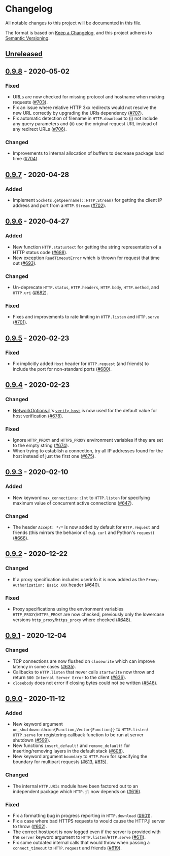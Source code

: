 # Changelog
All notable changes to this project will be documented in this file.

The format is based on [Keep a Changelog](https://keepachangelog.com/en/1.0.0/),
and this project adheres to [Semantic Versioning](https://semver.org/spec/v2.0.0.html).

## [Unreleased]

## [0.9.8] - 2020-05-02
### Fixed
- URLs are now checked for missing protocol and hostname when making requests ([#703]).
- Fix an issue where relative HTTP 3xx redirects would not resolve the new URL correctly
  by upgrading the URIs dependency ([#707]).
- Fix automatic detection of filename in `HTTP.download` to (i) not include any query
  parameters and (ii) use the original request URL instead of any redirect URLs ([#706]).
### Changed
- Improvements to internal allocation of buffers to decrease package load time ([#704]).

## [0.9.7] - 2020-04-28
### Added
- Implement `Sockets.getpeername(::HTTP.Stream)` for getting the client IP address and port from a `HTTP.Stream` ([#702]).

## [0.9.6] - 2020-04-27
### Added
- New function `HTTP.statustext` for getting the string representation of a HTTP status code ([#688]).
- New exception `ReadTimeoutError` which is thrown for request that time out ([#693]).
### Changed
- Un-deprecate `HTTP.status`, `HTTP.headers`, `HTTP.body`, `HTTP.method`, and `HTTP.uri` ([#682]).
### Fixed
- Fixes and improvements to rate limiting in `HTTP.listen` and `HTTP.serve` ([#701]).

## [0.9.5] - 2020-02-23
### Fixed
- Fix implicitly added `Host` header for `HTTP.request` (and friends) to include the port
  for non-standard ports ([#680]).

## [0.9.4] - 2020-02-23
### Changed
- [NetworkOptions.jl](https://github.com/JuliaLang/NetworkOptions.jl)'s
  [`verify_host`](https://github.com/JuliaLang/NetworkOptions.jl#verify_host) is now used
  for the default value for host verification ([#678]).
### Fixed
- Ignore `HTTP_PROXY` and `HTTPS_PROXY` environment variables if they are set to the empty
  string ([#674]).
- When trying to establish a connection, try all IP addresses found for the host instead of
  just the first one ([#675]).

## [0.9.3] - 2020-02-10
### Added
- New keyword `max_connections::Int` to `HTTP.listen` for specifying maximum value of
  concurrent active connections ([#647]).
### Changed
- The header `Accept: */*` is now added by default for `HTTP.request` and friends (this
  mirrors the behavior of e.g. `curl` and Python's `request`) ([#666]).

## [0.9.2] - 2020-12-22
### Changed
- If a proxy specification includes userinfo it is now added as the
  `Proxy-Authorization: Basic XXX` header ([#640]).
### Fixed
- Proxy specifications using the environment variables `HTTP_PROXY`/`HTTPS_PROXY` are now
  checked, previously only the lowercase versions `http_proxy`/`https_proxy` where
  checked ([#648]).

## [0.9.1] - 2020-12-04
### Changed
- TCP connections are now flushed on `closewrite` which can improve latency in some cases
   ([#635]).
- Callbacks to `HTTP.listen` that never calls `startwrite` now throw and return
  `500 Internal Server Error` to the client ([#636]).
- `closebody` does not error if closing bytes could not be written ([#546]).

## [0.9.0] - 2020-11-12
### Added
- New keyword argument `on_shutdown::Union{Function,Vector{Function}}` to `HTTP.listen`/
  `HTTP.serve` for registering callback function to be run at server shutdown ([#599]).
- New functions `insert_default!` and `remove_default!` for inserting/removing layers
  in the default stack ([#608]).
- New keyword argument `boundary` to `HTTP.Form` for specifying the boundary for multipart
  requests ([#613], [#615]).
### Changed
- The internal `HTTP.URIs` module have been factored out to an independent package which
  `HTTP.jl` now depends on ([#616]).
### Fixed
- Fix a formatting bug in progress reporting in `HTTP.download` ([#601]).
- Fix a case where bad HTTPS requests to would cause the HTTP.jl server to throw ([#602]).
- The correct host/port is now logged even if the server is provided with the `server`
  keyword argument to `HTTP.listen`/`HTTP.serve` ([#611]).
- Fix some outdated internal calls that would throw when passing a `connect_timeout` to
  `HTTP.request` and friends ([#619]).


[Unreleased]: https://github.com/JuliaWeb/HTTP.jl/compare/v0.9.8...HEAD
[0.9.8]: https://github.com/JuliaWeb/HTTP.jl/compare/v0.9.7...v0.9.8
[0.9.7]: https://github.com/JuliaWeb/HTTP.jl/compare/v0.9.6...v0.9.7
[0.9.6]: https://github.com/JuliaWeb/HTTP.jl/compare/v0.9.5...v0.9.6
[0.9.5]: https://github.com/JuliaWeb/HTTP.jl/compare/v0.9.4...v0.9.5
[0.9.4]: https://github.com/JuliaWeb/HTTP.jl/compare/v0.9.3...v0.9.4
[0.9.3]: https://github.com/JuliaWeb/HTTP.jl/compare/v0.9.2...v0.9.3
[0.9.2]: https://github.com/JuliaWeb/HTTP.jl/compare/v0.9.1...v0.9.2
[0.9.1]: https://github.com/JuliaWeb/HTTP.jl/compare/v0.9.0...v0.9.1
[0.9.0]: https://github.com/JuliaWeb/HTTP.jl/compare/v0.8.19...v0.9.0


[#546]: https://github.com/JuliaWeb/HTTP.jl/pull/546
[#599]: https://github.com/JuliaWeb/HTTP.jl/pull/599
[#601]: https://github.com/JuliaWeb/HTTP.jl/pull/601
[#602]: https://github.com/JuliaWeb/HTTP.jl/pull/602
[#608]: https://github.com/JuliaWeb/HTTP.jl/pull/608
[#611]: https://github.com/JuliaWeb/HTTP.jl/pull/611
[#613]: https://github.com/JuliaWeb/HTTP.jl/pull/613
[#615]: https://github.com/JuliaWeb/HTTP.jl/pull/615
[#616]: https://github.com/JuliaWeb/HTTP.jl/pull/616
[#619]: https://github.com/JuliaWeb/HTTP.jl/pull/619
[#635]: https://github.com/JuliaWeb/HTTP.jl/pull/635
[#636]: https://github.com/JuliaWeb/HTTP.jl/pull/636
[#640]: https://github.com/JuliaWeb/HTTP.jl/pull/640
[#647]: https://github.com/JuliaWeb/HTTP.jl/pull/647
[#648]: https://github.com/JuliaWeb/HTTP.jl/pull/648
[#666]: https://github.com/JuliaWeb/HTTP.jl/pull/666
[#674]: https://github.com/JuliaWeb/HTTP.jl/pull/674
[#675]: https://github.com/JuliaWeb/HTTP.jl/pull/675
[#678]: https://github.com/JuliaWeb/HTTP.jl/pull/678
[#680]: https://github.com/JuliaWeb/HTTP.jl/pull/680
[#682]: https://github.com/JuliaWeb/HTTP.jl/pull/682
[#688]: https://github.com/JuliaWeb/HTTP.jl/pull/688
[#693]: https://github.com/JuliaWeb/HTTP.jl/pull/693
[#701]: https://github.com/JuliaWeb/HTTP.jl/pull/701
[#702]: https://github.com/JuliaWeb/HTTP.jl/pull/702
[#703]: https://github.com/JuliaWeb/HTTP.jl/pull/703
[#704]: https://github.com/JuliaWeb/HTTP.jl/pull/704
[#706]: https://github.com/JuliaWeb/HTTP.jl/pull/706
[#707]: https://github.com/JuliaWeb/HTTP.jl/pull/707

